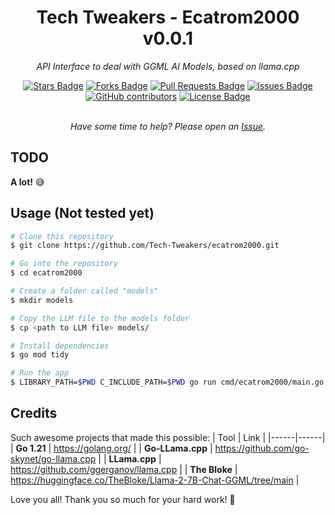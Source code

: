 <h1 align="center">Tech Tweakers - Ecatrom2000 v0.0.1 </h1>
<p align="center"><i>API Interface to deal with GGML AI Models, based on llama.cpp</i></p>

<div align="center">
  <a href="https://github.com/Tech-Tweakers/ecatrom2000/stargazers"><img src="https://img.shields.io/github/stars/andreh1982/ecaterminal" alt="Stars Badge"/></a>
<a href="https://github.com/Tech-Tweakers/ecatrom2000/network/members"><img src="https://img.shields.io/github/forks/andreh1982/ecaterminal" alt="Forks Badge"/></a>
<a href="https://github.com/Tech-Tweakers/ecatrom2000/pulls"><img src="https://img.shields.io/github/issues-pr/andreh1982/ecaterminal" alt="Pull Requests Badge"/></a>
<a href="https://github.com/Tech-Tweakers/ecatrom2000/issues"><img src="https://img.shields.io/github/issues/andreh1982/ecaterminal" alt="Issues Badge"/></a>
<a href="https://github.com/Tech-Tweakers/ecatrom2000/graphs/contributors"><img alt="GitHub contributors" src="https://img.shields.io/github/contributors/andreh1982/ecaterminal?color=2b9348"></a>
<a href="https://github.com/Tech-Tweakers/ecatrom2000/blob/master/LICENSE"><img src="https://img.shields.io/github/license/andreh1982/ecaterminal?color=2b9348" alt="License Badge"/></a>
</div>

<br>
<p align="center"><i>Have some time to help? Please open an <a href="https://github.com/Tech-Tweakers/ecatrom2000/issues/new">Issue</a>.</i></p>

## TODO

**A lot!** :sweat_smile:

## Usage (Not tested yet)

```bash
# Clone this repository
$ git clone https://github.com/Tech-Tweakers/ecatrom2000.git

# Go into the repository
$ cd ecatrom2000

# Create a folder called "models"
$ mkdir models

# Copy the LLM file to the models folder
$ cp <path to LLM file> models/

# Install dependencies
$ go mod tidy

# Run the app
$ LIBRARY_PATH=$PWD C_INCLUDE_PATH=$PWD go run cmd/ecatrom2000/main.go
```

## Credits

Such awesome projects that made this possible:
| Tool | Link |
|------|------|
| **Go 1.21** | https://golang.org/ |
| **Go-LLama.cpp** | https://github.com/go-skynet/go-llama.cpp |
| **LLama.cpp** | https://github.com/ggerganov/llama.cpp |
| **The Bloke** | https://huggingface.co/TheBloke/Llama-2-7B-Chat-GGML/tree/main |

Love you all! Thank you so much for your hard work! :blue_heart: